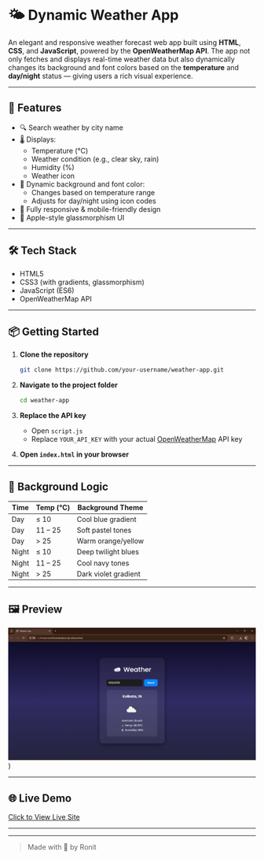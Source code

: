 
# 🌤️ Dynamic Weather App

An elegant and responsive weather forecast web app built using **HTML**, **CSS**, and **JavaScript**, powered by the **OpenWeatherMap API**. The app not only fetches and displays real-time weather data but also dynamically changes its background and font colors based on the **temperature** and **day/night** status — giving users a rich visual experience.

---

## 🚀 Features

- 🔍 Search weather by city name
- 🌡 Displays:
  - Temperature (°C)
  - Weather condition (e.g., clear sky, rain)
  - Humidity (%)
  - Weather icon
- 🎨 Dynamic background and font color:
  - Changes based on temperature range
  - Adjusts for day/night using icon codes
- 📱 Fully responsive & mobile-friendly design
- 🧊 Apple-style glassmorphism UI

---

## 🛠 Tech Stack

- HTML5
- CSS3 (with gradients, glassmorphism)
- JavaScript (ES6)
- OpenWeatherMap API

---

## 📦 Getting Started

1. **Clone the repository**
   ```bash
   git clone https://github.com/your-username/weather-app.git
   ```

2. **Navigate to the project folder**
   ```bash
   cd weather-app
   ```

3. **Replace the API key**
   - Open `script.js`
   - Replace `YOUR_API_KEY` with your actual [OpenWeatherMap](https://openweathermap.org/) API key

4. **Open `index.html` in your browser**

---

## 🌈 Background Logic

| Time  | Temp (°C)      | Background Theme            |
|-------|----------------|-----------------------------|
| Day   | ≤ 10           | Cool blue gradient          |
| Day   | 11 – 25        | Soft pastel tones           |
| Day   | > 25           | Warm orange/yellow          |
| Night | ≤ 10           | Deep twilight blues         |
| Night | 11 – 25        | Cool navy tones             |
| Night | > 25           | Dark violet gradient        |

---

## 🖼️ Preview

![App Preview](preview.png))

---

## 🌐 Live Demo

[Click to View Live Site](https://ronitbera.github.io/WeatherApp/)

---
---

> Made with 💙 by Ronit
